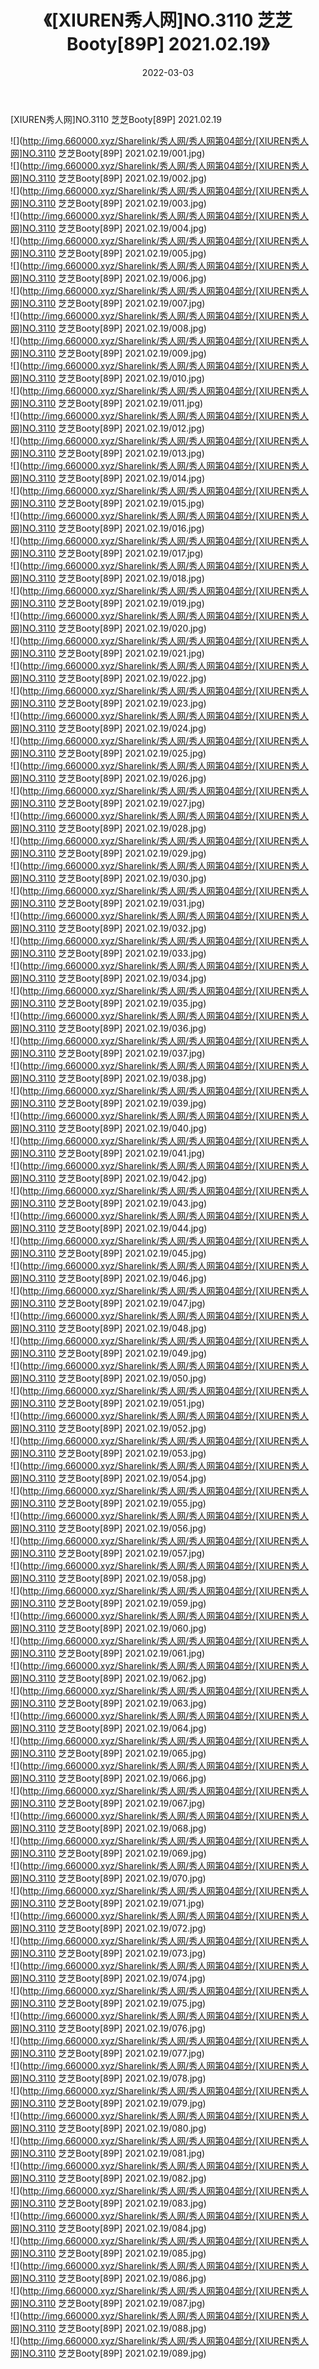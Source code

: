 ﻿---
layout: post
title:  《[XIUREN秀人网]NO.3110 芝芝Booty[89P] 2021.02.19》
date:   2022-03-03
img: http://img.660000.xyz/Sharelink/秀人网/秀人网第04部分/[XIUREN秀人网]NO.3110 芝芝Booty[89P] 2021.02.19/000.jpg
categories: [美女, 清纯, 唯美]
---

[XIUREN秀人网]NO.3110 芝芝Booty[89P] 2021.02.19

 ![](http://img.660000.xyz/Sharelink/秀人网/秀人网第04部分/[XIUREN秀人网]NO.3110 芝芝Booty[89P] 2021.02.19/001.jpg) <br>![](http://img.660000.xyz/Sharelink/秀人网/秀人网第04部分/[XIUREN秀人网]NO.3110 芝芝Booty[89P] 2021.02.19/002.jpg) <br>![](http://img.660000.xyz/Sharelink/秀人网/秀人网第04部分/[XIUREN秀人网]NO.3110 芝芝Booty[89P] 2021.02.19/003.jpg) <br>![](http://img.660000.xyz/Sharelink/秀人网/秀人网第04部分/[XIUREN秀人网]NO.3110 芝芝Booty[89P] 2021.02.19/004.jpg) <br>![](http://img.660000.xyz/Sharelink/秀人网/秀人网第04部分/[XIUREN秀人网]NO.3110 芝芝Booty[89P] 2021.02.19/005.jpg) <br>![](http://img.660000.xyz/Sharelink/秀人网/秀人网第04部分/[XIUREN秀人网]NO.3110 芝芝Booty[89P] 2021.02.19/006.jpg) <br>![](http://img.660000.xyz/Sharelink/秀人网/秀人网第04部分/[XIUREN秀人网]NO.3110 芝芝Booty[89P] 2021.02.19/007.jpg) <br>![](http://img.660000.xyz/Sharelink/秀人网/秀人网第04部分/[XIUREN秀人网]NO.3110 芝芝Booty[89P] 2021.02.19/008.jpg) <br>![](http://img.660000.xyz/Sharelink/秀人网/秀人网第04部分/[XIUREN秀人网]NO.3110 芝芝Booty[89P] 2021.02.19/009.jpg) <br>![](http://img.660000.xyz/Sharelink/秀人网/秀人网第04部分/[XIUREN秀人网]NO.3110 芝芝Booty[89P] 2021.02.19/010.jpg) <br>![](http://img.660000.xyz/Sharelink/秀人网/秀人网第04部分/[XIUREN秀人网]NO.3110 芝芝Booty[89P] 2021.02.19/011.jpg) <br>![](http://img.660000.xyz/Sharelink/秀人网/秀人网第04部分/[XIUREN秀人网]NO.3110 芝芝Booty[89P] 2021.02.19/012.jpg) <br>![](http://img.660000.xyz/Sharelink/秀人网/秀人网第04部分/[XIUREN秀人网]NO.3110 芝芝Booty[89P] 2021.02.19/013.jpg) <br>![](http://img.660000.xyz/Sharelink/秀人网/秀人网第04部分/[XIUREN秀人网]NO.3110 芝芝Booty[89P] 2021.02.19/014.jpg) <br>![](http://img.660000.xyz/Sharelink/秀人网/秀人网第04部分/[XIUREN秀人网]NO.3110 芝芝Booty[89P] 2021.02.19/015.jpg) <br>![](http://img.660000.xyz/Sharelink/秀人网/秀人网第04部分/[XIUREN秀人网]NO.3110 芝芝Booty[89P] 2021.02.19/016.jpg) <br>![](http://img.660000.xyz/Sharelink/秀人网/秀人网第04部分/[XIUREN秀人网]NO.3110 芝芝Booty[89P] 2021.02.19/017.jpg) <br>![](http://img.660000.xyz/Sharelink/秀人网/秀人网第04部分/[XIUREN秀人网]NO.3110 芝芝Booty[89P] 2021.02.19/018.jpg) <br>![](http://img.660000.xyz/Sharelink/秀人网/秀人网第04部分/[XIUREN秀人网]NO.3110 芝芝Booty[89P] 2021.02.19/019.jpg) <br>![](http://img.660000.xyz/Sharelink/秀人网/秀人网第04部分/[XIUREN秀人网]NO.3110 芝芝Booty[89P] 2021.02.19/020.jpg) <br>![](http://img.660000.xyz/Sharelink/秀人网/秀人网第04部分/[XIUREN秀人网]NO.3110 芝芝Booty[89P] 2021.02.19/021.jpg) <br>![](http://img.660000.xyz/Sharelink/秀人网/秀人网第04部分/[XIUREN秀人网]NO.3110 芝芝Booty[89P] 2021.02.19/022.jpg) <br>![](http://img.660000.xyz/Sharelink/秀人网/秀人网第04部分/[XIUREN秀人网]NO.3110 芝芝Booty[89P] 2021.02.19/023.jpg) <br>![](http://img.660000.xyz/Sharelink/秀人网/秀人网第04部分/[XIUREN秀人网]NO.3110 芝芝Booty[89P] 2021.02.19/024.jpg) <br>![](http://img.660000.xyz/Sharelink/秀人网/秀人网第04部分/[XIUREN秀人网]NO.3110 芝芝Booty[89P] 2021.02.19/025.jpg) <br>![](http://img.660000.xyz/Sharelink/秀人网/秀人网第04部分/[XIUREN秀人网]NO.3110 芝芝Booty[89P] 2021.02.19/026.jpg) <br>![](http://img.660000.xyz/Sharelink/秀人网/秀人网第04部分/[XIUREN秀人网]NO.3110 芝芝Booty[89P] 2021.02.19/027.jpg) <br>![](http://img.660000.xyz/Sharelink/秀人网/秀人网第04部分/[XIUREN秀人网]NO.3110 芝芝Booty[89P] 2021.02.19/028.jpg) <br>![](http://img.660000.xyz/Sharelink/秀人网/秀人网第04部分/[XIUREN秀人网]NO.3110 芝芝Booty[89P] 2021.02.19/029.jpg) <br>![](http://img.660000.xyz/Sharelink/秀人网/秀人网第04部分/[XIUREN秀人网]NO.3110 芝芝Booty[89P] 2021.02.19/030.jpg) <br>![](http://img.660000.xyz/Sharelink/秀人网/秀人网第04部分/[XIUREN秀人网]NO.3110 芝芝Booty[89P] 2021.02.19/031.jpg) <br>![](http://img.660000.xyz/Sharelink/秀人网/秀人网第04部分/[XIUREN秀人网]NO.3110 芝芝Booty[89P] 2021.02.19/032.jpg) <br>![](http://img.660000.xyz/Sharelink/秀人网/秀人网第04部分/[XIUREN秀人网]NO.3110 芝芝Booty[89P] 2021.02.19/033.jpg) <br>![](http://img.660000.xyz/Sharelink/秀人网/秀人网第04部分/[XIUREN秀人网]NO.3110 芝芝Booty[89P] 2021.02.19/034.jpg) <br>![](http://img.660000.xyz/Sharelink/秀人网/秀人网第04部分/[XIUREN秀人网]NO.3110 芝芝Booty[89P] 2021.02.19/035.jpg) <br>![](http://img.660000.xyz/Sharelink/秀人网/秀人网第04部分/[XIUREN秀人网]NO.3110 芝芝Booty[89P] 2021.02.19/036.jpg) <br>![](http://img.660000.xyz/Sharelink/秀人网/秀人网第04部分/[XIUREN秀人网]NO.3110 芝芝Booty[89P] 2021.02.19/037.jpg) <br>![](http://img.660000.xyz/Sharelink/秀人网/秀人网第04部分/[XIUREN秀人网]NO.3110 芝芝Booty[89P] 2021.02.19/038.jpg) <br>![](http://img.660000.xyz/Sharelink/秀人网/秀人网第04部分/[XIUREN秀人网]NO.3110 芝芝Booty[89P] 2021.02.19/039.jpg) <br>![](http://img.660000.xyz/Sharelink/秀人网/秀人网第04部分/[XIUREN秀人网]NO.3110 芝芝Booty[89P] 2021.02.19/040.jpg) <br>![](http://img.660000.xyz/Sharelink/秀人网/秀人网第04部分/[XIUREN秀人网]NO.3110 芝芝Booty[89P] 2021.02.19/041.jpg) <br>![](http://img.660000.xyz/Sharelink/秀人网/秀人网第04部分/[XIUREN秀人网]NO.3110 芝芝Booty[89P] 2021.02.19/042.jpg) <br>![](http://img.660000.xyz/Sharelink/秀人网/秀人网第04部分/[XIUREN秀人网]NO.3110 芝芝Booty[89P] 2021.02.19/043.jpg) <br>![](http://img.660000.xyz/Sharelink/秀人网/秀人网第04部分/[XIUREN秀人网]NO.3110 芝芝Booty[89P] 2021.02.19/044.jpg) <br>![](http://img.660000.xyz/Sharelink/秀人网/秀人网第04部分/[XIUREN秀人网]NO.3110 芝芝Booty[89P] 2021.02.19/045.jpg) <br>![](http://img.660000.xyz/Sharelink/秀人网/秀人网第04部分/[XIUREN秀人网]NO.3110 芝芝Booty[89P] 2021.02.19/046.jpg) <br>![](http://img.660000.xyz/Sharelink/秀人网/秀人网第04部分/[XIUREN秀人网]NO.3110 芝芝Booty[89P] 2021.02.19/047.jpg) <br>![](http://img.660000.xyz/Sharelink/秀人网/秀人网第04部分/[XIUREN秀人网]NO.3110 芝芝Booty[89P] 2021.02.19/048.jpg) <br>![](http://img.660000.xyz/Sharelink/秀人网/秀人网第04部分/[XIUREN秀人网]NO.3110 芝芝Booty[89P] 2021.02.19/049.jpg) <br>![](http://img.660000.xyz/Sharelink/秀人网/秀人网第04部分/[XIUREN秀人网]NO.3110 芝芝Booty[89P] 2021.02.19/050.jpg) <br>![](http://img.660000.xyz/Sharelink/秀人网/秀人网第04部分/[XIUREN秀人网]NO.3110 芝芝Booty[89P] 2021.02.19/051.jpg) <br>![](http://img.660000.xyz/Sharelink/秀人网/秀人网第04部分/[XIUREN秀人网]NO.3110 芝芝Booty[89P] 2021.02.19/052.jpg) <br>![](http://img.660000.xyz/Sharelink/秀人网/秀人网第04部分/[XIUREN秀人网]NO.3110 芝芝Booty[89P] 2021.02.19/053.jpg) <br>![](http://img.660000.xyz/Sharelink/秀人网/秀人网第04部分/[XIUREN秀人网]NO.3110 芝芝Booty[89P] 2021.02.19/054.jpg) <br>![](http://img.660000.xyz/Sharelink/秀人网/秀人网第04部分/[XIUREN秀人网]NO.3110 芝芝Booty[89P] 2021.02.19/055.jpg) <br>![](http://img.660000.xyz/Sharelink/秀人网/秀人网第04部分/[XIUREN秀人网]NO.3110 芝芝Booty[89P] 2021.02.19/056.jpg) <br>![](http://img.660000.xyz/Sharelink/秀人网/秀人网第04部分/[XIUREN秀人网]NO.3110 芝芝Booty[89P] 2021.02.19/057.jpg) <br>![](http://img.660000.xyz/Sharelink/秀人网/秀人网第04部分/[XIUREN秀人网]NO.3110 芝芝Booty[89P] 2021.02.19/058.jpg) <br>![](http://img.660000.xyz/Sharelink/秀人网/秀人网第04部分/[XIUREN秀人网]NO.3110 芝芝Booty[89P] 2021.02.19/059.jpg) <br>![](http://img.660000.xyz/Sharelink/秀人网/秀人网第04部分/[XIUREN秀人网]NO.3110 芝芝Booty[89P] 2021.02.19/060.jpg) <br>![](http://img.660000.xyz/Sharelink/秀人网/秀人网第04部分/[XIUREN秀人网]NO.3110 芝芝Booty[89P] 2021.02.19/061.jpg) <br>![](http://img.660000.xyz/Sharelink/秀人网/秀人网第04部分/[XIUREN秀人网]NO.3110 芝芝Booty[89P] 2021.02.19/062.jpg) <br>![](http://img.660000.xyz/Sharelink/秀人网/秀人网第04部分/[XIUREN秀人网]NO.3110 芝芝Booty[89P] 2021.02.19/063.jpg) <br>![](http://img.660000.xyz/Sharelink/秀人网/秀人网第04部分/[XIUREN秀人网]NO.3110 芝芝Booty[89P] 2021.02.19/064.jpg) <br>![](http://img.660000.xyz/Sharelink/秀人网/秀人网第04部分/[XIUREN秀人网]NO.3110 芝芝Booty[89P] 2021.02.19/065.jpg) <br>![](http://img.660000.xyz/Sharelink/秀人网/秀人网第04部分/[XIUREN秀人网]NO.3110 芝芝Booty[89P] 2021.02.19/066.jpg) <br>![](http://img.660000.xyz/Sharelink/秀人网/秀人网第04部分/[XIUREN秀人网]NO.3110 芝芝Booty[89P] 2021.02.19/067.jpg) <br>![](http://img.660000.xyz/Sharelink/秀人网/秀人网第04部分/[XIUREN秀人网]NO.3110 芝芝Booty[89P] 2021.02.19/068.jpg) <br>![](http://img.660000.xyz/Sharelink/秀人网/秀人网第04部分/[XIUREN秀人网]NO.3110 芝芝Booty[89P] 2021.02.19/069.jpg) <br>![](http://img.660000.xyz/Sharelink/秀人网/秀人网第04部分/[XIUREN秀人网]NO.3110 芝芝Booty[89P] 2021.02.19/070.jpg) <br>![](http://img.660000.xyz/Sharelink/秀人网/秀人网第04部分/[XIUREN秀人网]NO.3110 芝芝Booty[89P] 2021.02.19/071.jpg) <br>![](http://img.660000.xyz/Sharelink/秀人网/秀人网第04部分/[XIUREN秀人网]NO.3110 芝芝Booty[89P] 2021.02.19/072.jpg) <br>![](http://img.660000.xyz/Sharelink/秀人网/秀人网第04部分/[XIUREN秀人网]NO.3110 芝芝Booty[89P] 2021.02.19/073.jpg) <br>![](http://img.660000.xyz/Sharelink/秀人网/秀人网第04部分/[XIUREN秀人网]NO.3110 芝芝Booty[89P] 2021.02.19/074.jpg) <br>![](http://img.660000.xyz/Sharelink/秀人网/秀人网第04部分/[XIUREN秀人网]NO.3110 芝芝Booty[89P] 2021.02.19/075.jpg) <br>![](http://img.660000.xyz/Sharelink/秀人网/秀人网第04部分/[XIUREN秀人网]NO.3110 芝芝Booty[89P] 2021.02.19/076.jpg) <br>![](http://img.660000.xyz/Sharelink/秀人网/秀人网第04部分/[XIUREN秀人网]NO.3110 芝芝Booty[89P] 2021.02.19/077.jpg) <br>![](http://img.660000.xyz/Sharelink/秀人网/秀人网第04部分/[XIUREN秀人网]NO.3110 芝芝Booty[89P] 2021.02.19/078.jpg) <br>![](http://img.660000.xyz/Sharelink/秀人网/秀人网第04部分/[XIUREN秀人网]NO.3110 芝芝Booty[89P] 2021.02.19/079.jpg) <br>![](http://img.660000.xyz/Sharelink/秀人网/秀人网第04部分/[XIUREN秀人网]NO.3110 芝芝Booty[89P] 2021.02.19/080.jpg) <br>![](http://img.660000.xyz/Sharelink/秀人网/秀人网第04部分/[XIUREN秀人网]NO.3110 芝芝Booty[89P] 2021.02.19/081.jpg) <br>![](http://img.660000.xyz/Sharelink/秀人网/秀人网第04部分/[XIUREN秀人网]NO.3110 芝芝Booty[89P] 2021.02.19/082.jpg) <br>![](http://img.660000.xyz/Sharelink/秀人网/秀人网第04部分/[XIUREN秀人网]NO.3110 芝芝Booty[89P] 2021.02.19/083.jpg) <br>![](http://img.660000.xyz/Sharelink/秀人网/秀人网第04部分/[XIUREN秀人网]NO.3110 芝芝Booty[89P] 2021.02.19/084.jpg) <br>![](http://img.660000.xyz/Sharelink/秀人网/秀人网第04部分/[XIUREN秀人网]NO.3110 芝芝Booty[89P] 2021.02.19/085.jpg) <br>![](http://img.660000.xyz/Sharelink/秀人网/秀人网第04部分/[XIUREN秀人网]NO.3110 芝芝Booty[89P] 2021.02.19/086.jpg) <br>![](http://img.660000.xyz/Sharelink/秀人网/秀人网第04部分/[XIUREN秀人网]NO.3110 芝芝Booty[89P] 2021.02.19/087.jpg) <br>![](http://img.660000.xyz/Sharelink/秀人网/秀人网第04部分/[XIUREN秀人网]NO.3110 芝芝Booty[89P] 2021.02.19/088.jpg) <br>![](http://img.660000.xyz/Sharelink/秀人网/秀人网第04部分/[XIUREN秀人网]NO.3110 芝芝Booty[89P] 2021.02.19/089.jpg) <br>